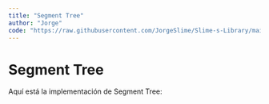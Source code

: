 ```yaml
---
title: "Segment Tree"
author: "Jorge"
code: "https://raw.githubusercontent.com/JorgeSlime/Slime-s-Library/main/codescpp/segtree.hpp"
---
```


# Segment Tree

Aquí está la implementación de Segment Tree:

